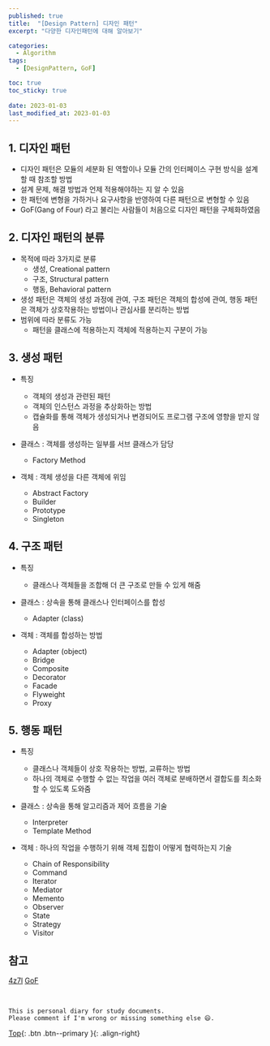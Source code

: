 ```yaml
---
published: true
title:  "[Design Pattern] 디자인 패턴"
excerpt: "다양한 디자인패턴에 대해 알아보기"

categories:
  - Algorithm
tags:
  - [DesignPattern, GoF]

toc: true
toc_sticky: true
 
date: 2023-01-03
last_modified_at: 2023-01-03
---
```


## 1. 디자인 패턴
- 디자인 패턴은 모듈의 세분화 된 역할이나 모듈 간의 인터페이스 구현 방식을 설계할 때 참조할 방법
- 설계 문제, 해결 방법과 언제 적용해야하는 지 알 수 있음
- 한 패턴에 변형을 가하거나 요구사항을 반영하여 다른 패턴으로 변형할 수 있음
- GoF(Gang of Four) 라고 불리는 사람들이 처음으로 디자인 패턴을 구체화하였음

## 2. 디자인 패턴의 분류
- 목적에 따라 3가지로 분류
  - 생성, Creational pattern
  - 구조, Structural pattern
  - 행동, Behavioral pattern
- 생성 패턴은 객체의 생성 과정에 관여, 구조 패턴은 객체의 합성에 관여, 행동 패턴은 객체가 상호작용하는 방법이나 관심사를 분리하는 방법
- 범위에 따라 분류도 가능
  - 패턴을 클래스에 적용하는지 객체에 적용하는지 구분이 가능

## 3. 생성 패턴
- 특징
  - 객체의 생성과 관련된 패턴
  - 객체의 인스턴스 과정을 추상화하는 방법
  - 캡슐화를 통해 객체가 생성되거나 변경되어도 프로그램 구조에 영향을 받지 않음

- 클래스 : 객체를 생성하는 일부를 서브 클래스가 담당
  - Factory Method
- 객체 : 객체 생성을 다른 객체에 위임
  - Abstract Factory
  - Builder
  - Prototype
  - Singleton

## 4. 구조 패턴
- 특징
  - 클래스나 객체들을 조합해 더 큰 구조로 만들 수 있게 해줌

- 클래스 : 상속을 통해 클래스나 인터페이스를 합성
  - Adapter (class)
- 객체 : 객체를 합성하는 방법
  - Adapter (object)
  - Bridge
  - Composite
  - Decorator
  - Facade
  - Flyweight
  - Proxy

## 5. 행동 패턴
- 특징
  - 클래스나 객체들이 상호 작용하는 방법, 교류하는 방법
  - 하나의 객체로 수행할 수 없는 작업을 여러 객체로 분배하면서 결합도를 최소화할 수 있도록 도와줌

- 클래스 : 상속을 통해 알고리즘과 제어 흐름을 기술
  - Interpreter
  - Template Method
- 객체 : 하나의 작업을 수행하기 위해 객체 집합이 어떻게 협력하는지 기술
  - Chain of Responsibility
  - Command
  - Iterator
  - Mediator
  - Memento
  - Observer
  - State
  - Strategy
  - Visitor

## 참고
[4z7l](https://4z7l.github.io/2020/12/25/design_pattern_GoF.html)
[GoF](https://springframework.guru/gang-of-four-design-patterns/)

<br>

    This is personal diary for study documents.
    Please comment if I'm wrong or missing something else 😄. 

[Top](#){: .btn .btn--primary }{: .align-right}